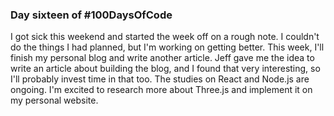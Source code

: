 ### Day sixteen of #100DaysOfCode

I got sick this weekend and started the week off on a rough note. I couldn't do the things I had planned, but I'm working on getting better.
This week, I'll finish my personal blog and write another article. Jeff gave me the idea to write an article about building the blog, and I found that very interesting, so I'll probably invest time in that too.
The studies on React and Node.js are ongoing. I'm excited to research more about Three.js and implement it on my personal website.
